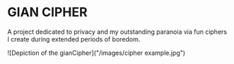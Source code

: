 # GIAN CIPHER
A project dedicated to privacy and my outstanding paranoia via fun ciphers I create during extended periods of boredom.

![Depiction of the gianCipher]("/images/cipher example.jpg")
